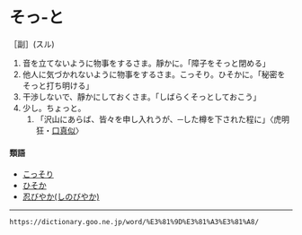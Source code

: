 # そっ‐と

［副］(スル)
1. 音を立てないように物事をするさま。靜かに。「障子をそっと閉める」
2. 他人に気づかれないように物事をするさま。こっそり。ひそかに。「秘密をそっと打ち明ける」
3. 干渉しないで、靜かにしておくさま。「しばらくそっとしておこう」
4. 少し。ちょっと。    
    1.  「沢山にあらば、皆々を申し入れうが、─した樽を下された程に」〈虎明狂・[口真似](https://dictionary.goo.ne.jp/word/%E5%8F%A3%E7%9C%9F%E4%BC%BC/#jn-62157)〉
        

#### 類語

-   [こっそり](https://dictionary.goo.ne.jp/word/%E3%81%93%E3%81%A3%E3%81%9D%E3%82%8A/#jn-80055)
-   [ひそか](https://dictionary.goo.ne.jp/word/%E5%AF%86%E3%81%8B_%28%E3%81%B2%E3%81%9D%E3%81%8B%29/#jn-184957)
-   [忍びやか(しのびやか)](https://dictionary.goo.ne.jp/word/%E5%BF%8D%E3%81%B3%E3%82%84%E3%81%8B/#jn-99719)

---
`https://dictionary.goo.ne.jp/word/%E3%81%9D%E3%81%A3%E3%81%A8/`